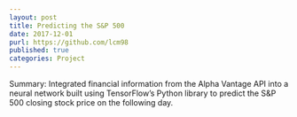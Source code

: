 ```yaml
---
layout: post
title: Predicting the S&P 500
date: 2017-12-01
purl: https://github.com/lcm98
published: true
categories: Project
---
```


Summary: Integrated financial information from the Alpha Vantage API into a neural network built using TensorFlow’s Python library to predict the S&P 500 closing stock price on the following day.